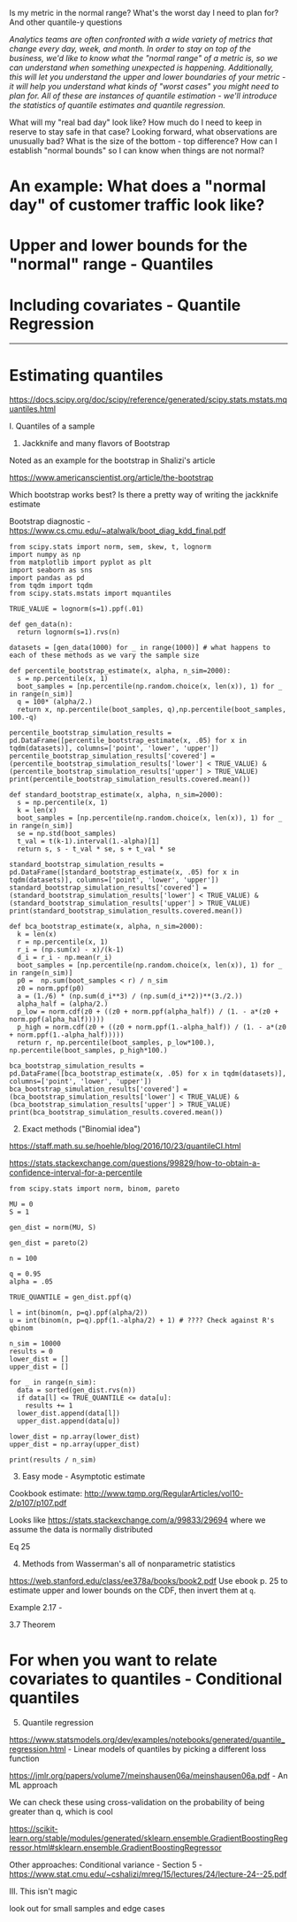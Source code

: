 Is my metric in the normal range? What's the worst day I need to plan for? And other quantile-y questions

*Analytics teams are often confronted with a wide variety of metrics that change every day, week, and month. In order to stay on top of the business, we'd like to know what the "normal range" of a metric is, so we can understand when something unexpected is happening. Additionally, this will let you understand the upper and lower boundaries of your metric - it will help you understand what kinds of "worst cases" you might need to plan for. All of these are instances of quantile estimation - we'll introduce the statistics of quantile estimates and quantile regression.*

What will my "real bad day" look like? How much do I need to keep in reserve to stay safe in that case? Looking forward, what observations are unusually bad? What is the size of the bottom - top difference? How can I establish "normal bounds" so I can know when things are not normal?

# An example: What does a "normal day" of customer traffic look like?

# Upper and lower bounds for the "normal" range - Quantiles

# Including covariates - Quantile Regression

------------------------------------------------------------------

# Estimating quantiles

https://docs.scipy.org/doc/scipy/reference/generated/scipy.stats.mstats.mquantiles.html

I. Quantiles of a sample

1. Jackknife and many flavors of Bootstrap

Noted as an example for the bootstrap in Shalizi's article

https://www.americanscientist.org/article/the-bootstrap

Which bootstrap works best? Is there a pretty way of writing the jackknife estimate

Bootstrap diagnostic - https://www.cs.cmu.edu/~atalwalk/boot_diag_kdd_final.pdf

```
from scipy.stats import norm, sem, skew, t, lognorm
import numpy as np
from matplotlib import pyplot as plt
import seaborn as sns
import pandas as pd
from tqdm import tqdm
from scipy.stats.mstats import mquantiles

TRUE_VALUE = lognorm(s=1).ppf(.01)

def gen_data(n):
  return lognorm(s=1).rvs(n)
  
datasets = [gen_data(1000) for _ in range(1000)] # what happens to each of these methods as we vary the sample size

def percentile_bootstrap_estimate(x, alpha, n_sim=2000):
  s = np.percentile(x, 1)
  boot_samples = [np.percentile(np.random.choice(x, len(x)), 1) for _ in range(n_sim)]
  q = 100* (alpha/2.)
  return x, np.percentile(boot_samples, q),np.percentile(boot_samples, 100.-q)
  
percentile_bootstrap_simulation_results = pd.DataFrame([percentile_bootstrap_estimate(x, .05) for x in tqdm(datasets)], columns=['point', 'lower', 'upper'])
percentile_bootstrap_simulation_results['covered'] = (percentile_bootstrap_simulation_results['lower'] < TRUE_VALUE) & (percentile_bootstrap_simulation_results['upper'] > TRUE_VALUE)
print(percentile_bootstrap_simulation_results.covered.mean())

def standard_bootstrap_estimate(x, alpha, n_sim=2000):
  s = np.percentile(x, 1)
  k = len(x)
  boot_samples = [np.percentile(np.random.choice(x, len(x)), 1) for _ in range(n_sim)]
  se = np.std(boot_samples)
  t_val = t(k-1).interval(1.-alpha)[1]
  return s, s - t_val * se, s + t_val * se
  
standard_bootstrap_simulation_results = pd.DataFrame([standard_bootstrap_estimate(x, .05) for x in tqdm(datasets)], columns=['point', 'lower', 'upper'])
standard_bootstrap_simulation_results['covered'] = (standard_bootstrap_simulation_results['lower'] < TRUE_VALUE) & (standard_bootstrap_simulation_results['upper'] > TRUE_VALUE)
print(standard_bootstrap_simulation_results.covered.mean())

def bca_bootstrap_estimate(x, alpha, n_sim=2000):
  k = len(x)
  r = np.percentile(x, 1)
  r_i = (np.sum(x) - x)/(k-1)
  d_i = r_i - np.mean(r_i)
  boot_samples = [np.percentile(np.random.choice(x, len(x)), 1) for _ in range(n_sim)]
  p0 =  np.sum(boot_samples < r) / n_sim
  z0 = norm.ppf(p0)
  a = (1./6) * (np.sum(d_i**3) / (np.sum(d_i**2))**(3./2.))
  alpha_half = (alpha/2.)
  p_low = norm.cdf(z0 + ((z0 + norm.ppf(alpha_half)) / (1. - a*(z0 + norm.ppf(alpha_half)))))
  p_high = norm.cdf(z0 + ((z0 + norm.ppf(1.-alpha_half)) / (1. - a*(z0 + norm.ppf(1.-alpha_half)))))
  return r, np.percentile(boot_samples, p_low*100.), np.percentile(boot_samples, p_high*100.)
  
bca_bootstrap_simulation_results = pd.DataFrame([bca_bootstrap_estimate(x, .05) for x in tqdm(datasets)], columns=['point', 'lower', 'upper'])
bca_bootstrap_simulation_results['covered'] = (bca_bootstrap_simulation_results['lower'] < TRUE_VALUE) & (bca_bootstrap_simulation_results['upper'] > TRUE_VALUE)
print(bca_bootstrap_simulation_results.covered.mean())
```

2. Exact methods ("Binomial idea")

https://staff.math.su.se/hoehle/blog/2016/10/23/quantileCI.html

https://stats.stackexchange.com/questions/99829/how-to-obtain-a-confidence-interval-for-a-percentile

```
from scipy.stats import norm, binom, pareto

MU = 0
S = 1

gen_dist = norm(MU, S)

gen_dist = pareto(2)

n = 100

q = 0.95
alpha = .05

TRUE_QUANTILE = gen_dist.ppf(q)

l = int(binom(n, p=q).ppf(alpha/2))
u = int(binom(n, p=q).ppf(1.-alpha/2) + 1) # ???? Check against R's qbinom

n_sim = 10000
results = 0
lower_dist = []
upper_dist = []

for _ in range(n_sim):
  data = sorted(gen_dist.rvs(n))
  if data[l] <= TRUE_QUANTILE <= data[u]:
    results += 1
  lower_dist.append(data[l])
  upper_dist.append(data[u])
    
lower_dist = np.array(lower_dist)
upper_dist = np.array(upper_dist)
    
print(results / n_sim)
```

3. Easy mode - Asymptotic estimate

Cookbook estimate: http://www.tqmp.org/RegularArticles/vol10-2/p107/p107.pdf

Looks like https://stats.stackexchange.com/a/99833/29694 where we assume the data is normally distributed

Eq 25

4. Methods from Wasserman's all of nonparametric statistics

https://web.stanford.edu/class/ee378a/books/book2.pdf
Use ebook p. 25 to estimate upper and lower bounds on the CDF, then invert them at `q`.

Example 2.17 - 

3.7 Theorem

# For when you want to relate covariates to quantiles - Conditional quantiles

5. Quantile regression

https://www.statsmodels.org/dev/examples/notebooks/generated/quantile_regression.html - Linear models of quantiles by picking a different loss function

https://jmlr.org/papers/volume7/meinshausen06a/meinshausen06a.pdf - An ML approach

We can check these using cross-validation on the probability of being greater than q, which is cool

https://scikit-learn.org/stable/modules/generated/sklearn.ensemble.GradientBoostingRegressor.html#sklearn.ensemble.GradientBoostingRegressor

Other approaches: Conditional variance - Section 5 - https://www.stat.cmu.edu/~cshalizi/mreg/15/lectures/24/lecture-24--25.pdf

III. This isn't magic

look out for small samples and edge cases
